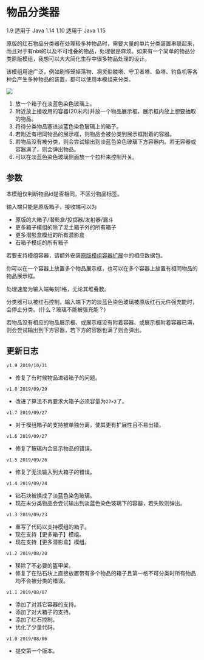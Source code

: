 # 物品分类器

1.9 适用于 Java 1.14
1.10 适用于 Java 1.15

原版的红石物品分类器在处理较多种物品时，需要大量的单片分类装置串联起来，而且对于有nbt的以及不可堆叠的物品，处理很是麻烦。如果有一个简单的物品分类原版模组，我想可以大大简化生存中很多物品处理的设计。

该模组用途广泛，例如刷怪笼掉落物、凋灵骷髅塔、守卫者塔、鱼塔、钓鱼机等各种会产生多种物品的装置，都可以使用本模组来分类。

![](https://attachment.mcbbs.net/forum/201909/24/173303j9h2ugphzuppgt9z.png)

1. 放一个箱子在淡蓝色染色玻璃上。
2. 附近放上接收用的容器(20米内)并放一个物品展示框，展示框内放上想要抽取的物品。
3. 将待分类物品塞进淡蓝色染色玻璃上的箱子。
4. 若附近有相同物品的展示框，则物品会被分类到展示框附着的容器。
5. 若物品没有被分类，则会尝试输出到淡蓝色染色玻璃下方容器内。若无容器或容器满了，则会弹出物品。
6. 可以在淡蓝色染色玻璃侧面放一个拉杆来控制开关。

## 参数

本模组仅判断物品id是否相同，不区分物品标签。

输入端只能是原版箱子，接收端可以为
+ 原版的大箱子/潜影盒/投掷器/发射器/漏斗
+ 更多箱子模组的除了泥土箱子外的所有箱子
+ 更多潜影盒模组的所有潜影盒
+ 石箱子模组的所有箱子

若要支持模组容器，请额外安装[原版模组容器扩展](https://github.com/ruhuasiyu/CraftingPlusPlus/tree/master/other_datapacks/原版模组容器扩展)中的相应数据包。

你可以在一个容器上放置多个物品展示框，也可以在多个容器上放置有相同物品的物品展示框。

处理速度为输入端每刻1格，无论其堆叠数。

分类器可以被红石控制，输入端下方的淡蓝色染色玻璃被原版红石元件强充能时，会停止分类。(什么？玻璃不能被强充能？)

若物品没有相应的物品展示框、或展示框没有附着容器、或展示框附着容器已满，则会尝试输出到下方容器，若下方的容器也满了则会弹出。


## 更新日志
`v1.9 2019/10/31`
+ 修复了有时候物品进错箱子的问题。

`v1.8 2019/09/29`
+ 改进了算法不再要求大箱子必须容量为`27×2`了。

`v1.7 2019/09/27`
+ 对于模组箱子的支持被单独分离，使其更有扩展性且不易出错。

`v1.6 2019/09/27`
+ 修复了玻璃内会显示物品的错误。

`v1.5 2019/09/26`
+ 修复了无法输入到大箱子的错误。

`v1.4 2019/09/24`
+ 钻石块被换成了淡蓝色染色玻璃。
+ 现在未分类物品会尝试输出到淡蓝色染色玻璃下的容器，若失败则弹出。

`v1.3 2019/09/23`
+ 重写了代码以支持模组的箱子。
+ 现在支持【更多箱子】模组。
+ 现在支持【更多潜影盒】模组。

`v1.2 2019/08/20`
+ 移除了不必要的盔甲架。
+ 修复了在钻石块上直接放置带有多个物品的箱子且第一格不可分类时所有物品均不会被分类的错误。

`v1.1 2019/08/07`
+ 添加了对其它容器的支持。
+ 添加了对大箱子的支持。
+ 添加了红石控制。
+ 优化了少量代码。

`v1.0 2019/08/06`
+ 提交第一个版本。